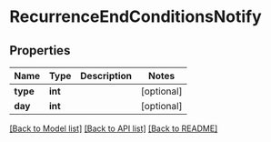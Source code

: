 # RecurrenceEndConditionsNotify

## Properties
Name | Type | Description | Notes
------------ | ------------- | ------------- | -------------
**type** | **int** |  | [optional] 
**day** | **int** |  | [optional] 

[[Back to Model list]](../../README.md#documentation-for-models) [[Back to API list]](../../README.md#documentation-for-api-endpoints) [[Back to README]](../../README.md)

